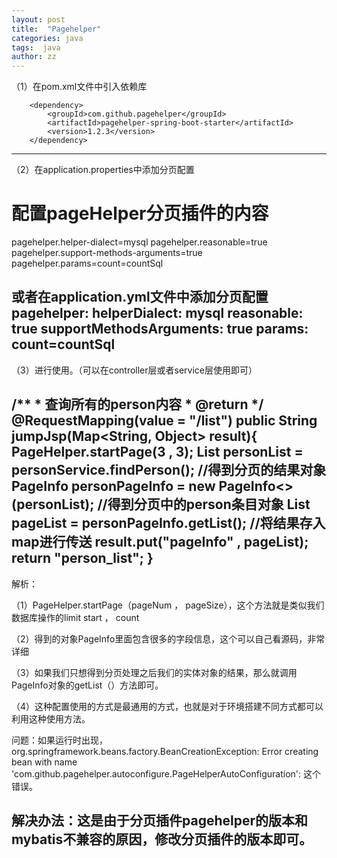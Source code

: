 ```yaml
---
layout: post
title:  "Pagehelper"
categories: java
tags:  java
author: zz
---
```




（1）在pom.xml文件中引入依赖库

<!-- 分页插件 -->
		<dependency>
			<groupId>com.github.pagehelper</groupId>
			<artifactId>pagehelper-spring-boot-starter</artifactId>
			<version>1.2.3</version>
		</dependency>
--------------------- 
（2）在application.properties中添加分页配置

# 配置pageHelper分页插件的内容
pagehelper.helper-dialect=mysql
pagehelper.reasonable=true
pagehelper.support-methods-arguments=true
pagehelper.params=count=countSql

或者在application.yml文件中添加分页配置
pagehelper:
 helperDialect: mysql
 reasonable: true
 supportMethodsArguments: true
 params: count=countSql
--------------------- 
（3）进行使用。（可以在controller层或者service层使用即可）

/**
     * 查询所有的person内容
     * @return
     */
    @RequestMapping(value = "/list")
    public String jumpJsp(Map<String, Object> result){
        PageHelper.startPage(3 , 3);
        List<Person> personList = personService.findPerson();
        //得到分页的结果对象
        PageInfo<Person> personPageInfo = new PageInfo<>(personList);
        //得到分页中的person条目对象
        List<Person> pageList = personPageInfo.getList();
        //将结果存入map进行传送
        result.put("pageInfo" , pageList);
        return "person_list";
    }
--------------------- 
解析：

（1）PageHelper.startPage（pageNum ， pageSize），这个方法就是类似我们数据库操作的limit start ， count

（2）得到的对象PageInfo里面包含很多的字段信息，这个可以自己看源码，非常详细

（3）如果我们只想得到分页处理之后我们的实体对象的结果，那么就调用PageInfo对象的getList（）方法即可。

（4）这种配置使用的方式是最通用的方式，也就是对于环境搭建不同方式都可以利用这种使用方法。

问题：如果运行时出现，org.springframework.beans.factory.BeanCreationException: Error creating bean with name 'com.github.pagehelper.autoconfigure.PageHelperAutoConfiguration': 这个错误。

解决办法：这是由于分页插件pagehelper的版本和mybatis不兼容的原因，修改分页插件的版本即可。
--------------------- 
